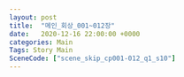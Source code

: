 ```yaml
---
layout: post
title:  "메인_회상_001~012장"
date:   2020-12-16 22:00:00 +0000
categories: Main
Tags: Story Main
SceneCode: ["scene_skip_cp001-012_q1_s10"]
---
```

